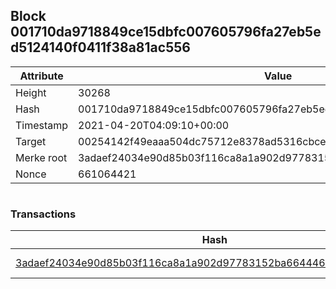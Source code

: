 ## Block 001710da9718849ce15dbfc007605796fa27eb5ed5124140f0411f38a81ac556

Attribute | Value
--- | ---
Height | 30268
Hash | 001710da9718849ce15dbfc007605796fa27eb5ed5124140f0411f38a81ac556
Timestamp | 2021-04-20T04:09:10+00:00
Target | 00254142f49eaaa504dc75712e8378ad5316cbcead634704b3734b6271167cc4
Merke root | 3adaef24034e90d85b03f116ca8a1a902d97783152ba664446dbc0891d331858
Nonce | 661064421

```

```

### Transactions

Hash | Amount
--- | ---
[3adaef24034e90d85b03f116ca8a1a902d97783152ba664446dbc0891d331858](3adaef24034e90d85b03f116ca8a1a902d97783152ba664446dbc0891d331858.md) | 10.00000000 SKEPTI 
